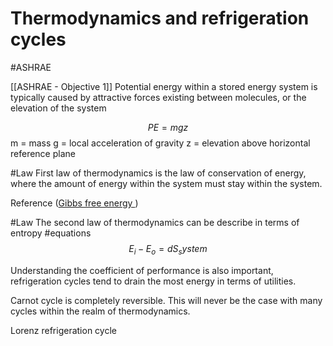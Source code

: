 # Thermodynamics and refrigeration cycles 
#ASHRAE 

[[ASHRAE - Objective 1]]
Potential energy within a stored energy system is typically caused by attractive forces existing between molecules, or the elevation of the system 

$$PE = mgz$$
m = mass
g = local acceleration of gravity
z = elevation above horizontal reference plane

#Law
First law of thermodynamics is the law of conservation of energy, where the amount of energy within the system must stay within the system.

Reference ([Gibbs free energy ](https://en.wikipedia.org/wiki/Gibbs_free_energy))

#Law 
The second law of thermodynamics can be describe in terms of entropy 
#equations 
$$ E_i - E_o = dS_system$$

Understanding the coefficient of performance is also important, refrigeration cycles tend to drain the most energy in terms of utilities.

Carnot cycle is completely reversible. This will never be the case with many cycles within the realm of thermodynamics.

Lorenz refrigeration cycle 

